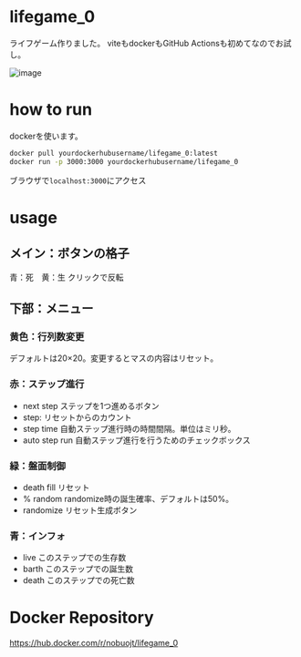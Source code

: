 # lifegame_0

ライフゲーム作りました。
viteもdockerもGitHub Actionsも初めてなのでお試し。

![image](https://github.com/user-attachments/assets/4cfa2b0c-8156-410b-bc37-8c9d75214865)

# how to run

dockerを使います。
```sh
docker pull yourdockerhubusername/lifegame_0:latest
docker run -p 3000:3000 yourdockerhubusername/lifegame_0
```

ブラウザで```localhost:3000```にアクセス

# usage

## メイン：ボタンの格子
青：死　黄：生
クリックで反転

## 下部：メニュー

### 黄色：行列数変更
デフォルトは20×20。変更するとマスの内容はリセット。

### 赤：ステップ進行
- next step ステップを1つ進めるボタン
- step: リセットからのカウント
- step time 自動ステップ進行時の時間間隔。単位はミリ秒。
- auto step run 自動ステップ進行を行うためのチェックボックス

### 緑：盤面制御
- death fill リセット
- % random randomize時の誕生確率、デフォルトは50%。
- randomize リセット生成ボタン

### 青：インフォ
- live このステップでの生存数
- barth このステップでの誕生数
- death このステップでの死亡数
# Docker Repository

https://hub.docker.com/r/nobuojt/lifegame_0
